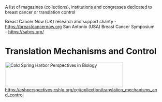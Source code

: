 A list of magazines (collections), institutions and congresses dedicated to breast cancer or translation control

Breast Cancer Now (UK) research and support charity - https://breastcancernow.org
San Antonio (USA) Breast Cancer Symposium - https://sabcs.org/

# Translation Mechanisms and Control

<a href="https://cshperspectives.cshlp.org/"><img title="Cold Spring Harbor Perspectives in Biology" alt="Cold Spring Harbor Perspectives in Biology" width="390" height="83" src="https://cshperspectives.cshlp.org/local/img/journal_logo_standalone.gif"></a>
https://cshperspectives.cshlp.org/cgi/collection/translation_mechanisms_and_control